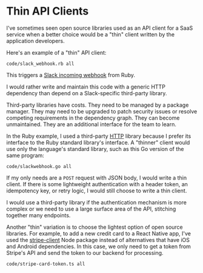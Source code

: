 # Thin API Clients

I've sometimes seen open source libraries
used as an API client for a SaaS service
when a better choice would be
a "thin" client written by the application developers.

Here's an example of a "thin" API client:

```embed
code/slack_webhook.rb all
```

This triggers a
[Slack incoming webhook](https://slack.com/apps/A0F7XDUAZ-incoming-webhooks)
from Ruby.

I would rather write and maintain this code
with a generic HTTP dependency
than depend on a Slack-specific third-party library.

Third-party libraries have costs.
They need to be managed by a package manager.
They may need to be upgraded to patch security issues
or resolve competing requirements in the dependency graph.
They can become unmaintained.
They are an additional interface for the team to learn.

In the Ruby example,
I used a third-party [HTTP](https://github.com/httprb/http) library
because I prefer its interface to the Ruby standard library's interface.
A "thinner" client would use only the language's standard library,
such as this Go version of the same program:

```embed
code/slackwebhook.go all
```

If my only needs are a `POST` request with JSON body,
I would write a thin client.
If there is some lightweight authentication with a header token,
an idempotency key, or retry logic,
I would still choose to write a thin client.

I would use a third-party library if the authentication mechanism
is more complex or we need to use a large surface area of the API,
stitching together many endpoints.

Another "thin" variation is
to choose the lightest option of open source libraries.
For example, to add a new credit card to a React Native app, I've used the
[stripe-client](https://www.npmjs.com/package/stripe-client) Node package
instead of alternatives that have iOS and Android dependencies.
In this case, we only need to get a token from Stripe's API
and send the token to our backend for processing.

```embed
code/stripe-card-token.ts all
```
